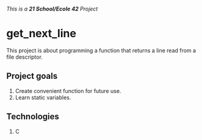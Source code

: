 _This is a **21 School/Ecole 42** Project_

# get_next_line

This project is about programming a function that returns a line read from a file descriptor.

## Project goals

1. Create convenient function for future use.
2. Learn static variables.

## Technologies

1. C

